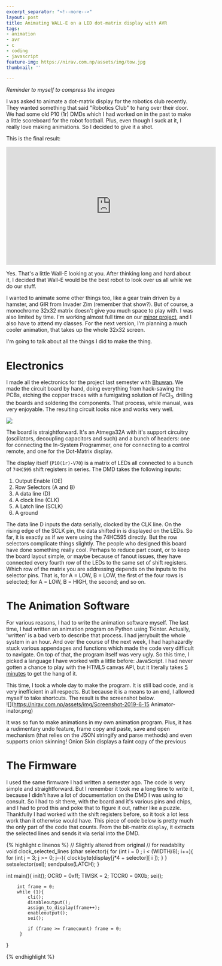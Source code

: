 ```yaml
---
excerpt_separator: "<!--more-->"
layout: post
title: Animating WALL-E on a LED dot-matrix display with AVR
tags:
- animation
- avr
- c
- coding
- javascript
feature-img: https://nirav.com.np/assets/img/tow.jpg
thumbnail: ''

---
```

_Reminder to myself to compress the images_

I was asked to animate a dot-matrix display for the robotics club recently. They wanted something that said "Robotics Club" to hang over their door. We had some old P10 (1r) DMDs which I had worked on in the past to make a little scoreboard for the robot football. Plus, even though I suck at it, I really love making animations. So I decided to give it a shot.

<!--more-->

This is the final result:

<iframe width="560" height="315" src="https://www.youtube-nocookie.com/embed/zjk1e-JFNFA" frameborder="0" allow="accelerometer; autoplay; encrypted-media; gyroscope; picture-in-picture" allowfullscreen></iframe>

Yes. That's a little Wall-E looking at you. After thinking long and hard about it, I decided that Wall-E would be the best robot to look over us all while we do our stuff.

I wanted to animate some other things too, like a gear train driven by a hamster, and GIR from Invader Zim (remember that show?). But of course, a monochrome 32x32 matrix doesn't give you much space to play with. I was also limited by time. I'm working almost full time on our [minor project](), and I also have to attend my classes. For the next version, I'm planning a much cooler animation, that takes up the whole 32x32 screen.

I'm going to talk about all the things I did to make the thing.

# Electronics

I made all the electronics for the project last semester with [Bhuwan](https://bhuwanadhikari.com.np/). We made the circuit board by hand, doing everything from hack-sawing the PCBs, etching the copper traces with a fumigating solution of FeCl<sub>3</sub>, drilling the boards and soldering the components. That process, while manual, was very enjoyable. The resulting circuit looks nice and works very well.

![](https://nirav.com.np/assets/img/one.jpg)

The board is straightforward. It's an Atmega32A with it's support circuitry (oscillators, decoupling capacitors and such) and a bunch of headers: one for connecting the In-System Programmer, one for connecting to a control remote, and one for the Dot-Matrix display.

The display itself (`P10(1r)-V70`) is a matrix of LEDs all connected to a bunch of `74HC595` shift registers in series. The DMD takes the following inputs:

1. Output Enable (OE)
2. Row Selectors (A and B)
3. A data line (D)
4. A clock line (CLK)
5. A Latch line (SCLK)
6. A ground

The data line D inputs the data serially, clocked by the CLK line. On the rising edge of the SCLK pin, the data shifted in is displayed on the LEDs. So far, it is exactly as if we were using the 74HC595 directly. But the row selectors complicate things slightly. The people who designed this board have done something really cool. Perhaps to reduce part count, or to keep the board layout simple, or maybe because of fanout issues, they have connected every fourth row of the LEDs to the same set of shift registers. Which row of the matrix you are addressing depends on the inputs to the selector pins. That is, for A = LOW, B = LOW, the first of the four rows is selected; for A = LOW, B = HIGH, the second; and so on.

# The Animation Software

For various reasons, I had to write the animation software myself. The last time, I had written an animation program on Python using Tkinter. Actually, 'written' is a bad verb to describe that process. I had jerrybuilt the whole system in an hour. And over the course of the next week, I had haphazardly stuck various appendages and functions which made the code very difficult to navigate. On top of that, the program itself was very ugly. So this time, I picked a language I have worked with a little before: JavaScript. I had never gotten a chance to play with the HTML5 canvas API, but it literally takes [5 minutes]() to get the hang of it. 

This time, I took a whole day to make the program. It is still bad code, and is very inefficient in all respects. But because it is a means to an end, I allowed myself to take shortcuts. The result is the screenshot below.  
![](https://nirav.com.np/assets/img/Screenshot-2019-6-15 Animator-inator.png)

It was so fun to make animations in my own animation program. Plus, it has a rudimentary undo feature, frame copy and paste, save and open mechanism (that relies on the JSON stringify and parse methods) and even supports onion skinning! Onion Skin displays a faint copy of the previous 

# The Firmware

I used the same firmware I had written a semester ago. The code is very simple and straightforward. But I remember it took me a long time to write it, because I didn't have a lot of documentation on the DMD I was using to consult. So I had to sit there, with the board and it's various pins and chips, and I had to prod this and poke that to figure it out, rather like a puzzle. Thankfully I had worked with the shift registers before, so it took a lot less work than it otherwise would have. This piece of code below is pretty much the only part of the code that counts. From the bit-matrix `display`, it extracts the selected lines and sends it via serial into the DMD.

 
{% highlight c linenos %}
// Slightly altered from original 
// for readablity
void clock_selected_lines (char selector){
         for (int i = 0 ; i < (WIDTH/8); i++){
                 for (int j = 3; j >= 0; j--){
                         clockbyte(display[j*4 + selector][ i ]);
                 }
         }
         setselector(sel);
         sendpulse(LATCH);
}

int main(){
        init();
        OCR0 = 0xff;
        TIMSK = 2;
        TCCR0 = 0X0b;
        sei();
        
        int frame = 0;
        while (1){
        	cli();
            disableoutput();
            assign_to_display(frame++);
            enableoutput();
            sei();
            
            if (frame >= framecount) frame = 0;
         }
}

{% endhighlight %}